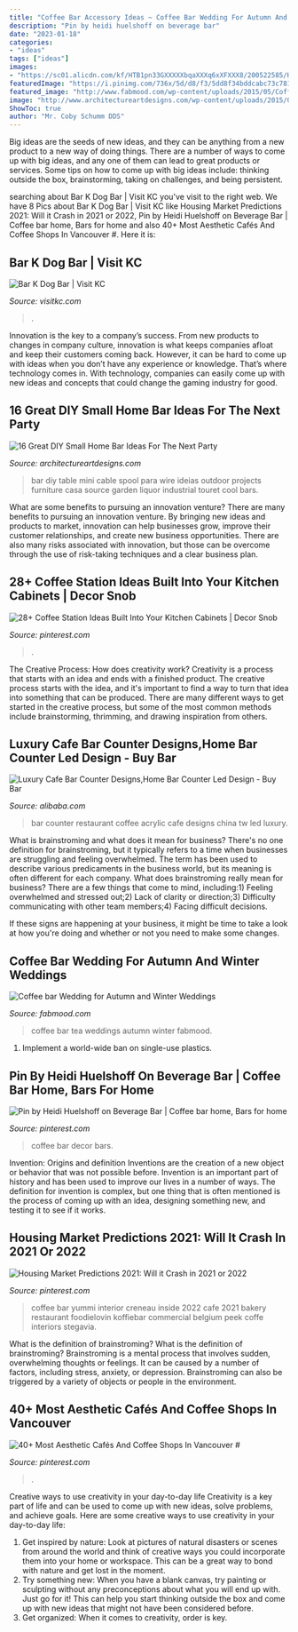 ```yaml
---
title: "Coffee Bar Accessory Ideas ~ Coffee Bar Wedding For Autumn And Winter Weddings"
description: "Pin by heidi huelshoff on beverage bar"
date: "2023-01-18"
categories:
- "ideas"
tags: ["ideas"]
images:
- "https://sc01.alicdn.com/kf/HTB1pn33GXXXXXbqaXXXq6xXFXXX8/200522585/HTB1pn33GXXXXXbqaXXXq6xXFXXX8.jpg"
featuredImage: "https://i.pinimg.com/736x/5d/d8/f3/5dd8f34bddcabc73c781c50957ac2783.jpg"
featured_image: "http://www.fabmood.com/wp-content/uploads/2015/05/Coffee-bar-wedding4.jpg"
image: "http://www.architectureartdesigns.com/wp-content/uploads/2015/05/347.jpg"
ShowToc: true
author: "Mr. Coby Schumm DDS"
---
```



Big ideas are the seeds of new ideas, and they can be anything from a new product to a new way of doing things. There are a number of ways to come up with big ideas, and any one of them can lead to great products or services. Some tips on how to come up with big ideas include: thinking outside the box, brainstorming, taking on challenges, and being persistent.

	

		
searching about Bar K Dog Bar | Visit KC you've visit to the right web. We have 8 Pics about Bar K Dog Bar | Visit KC like Housing Market Predictions 2021: Will it Crash in 2021 or 2022, Pin by Heidi Huelshoff on Beverage Bar | Coffee bar home, Bars for home and also 40+ Most Aesthetic Cafés And Coffee Shops In Vancouver #. Here it is:
		
    
## Bar K Dog Bar | Visit KC

<img loading=lazy src="https://visitkcd8.s3.us-west-2.amazonaws.com/s3fs-public/styles/slider_850x400_/public/IMG_20180804_195559_6332DBA9-7FF4-4368-8C22AB50571E2BD6.jpg?itok=J7fDNbz1" onerror="this.onerror=null;this.src='https://tse3.mm.bing.net/th?id=OIP.UjdtcYBp7GnZQhbqbZ2TdAHaDf&amp;pid=15.1';" alt="Bar K Dog Bar | Visit KC">

_Source: visitkc.com_

>. 

	

Innovation is the key to a company’s success. From new products to changes in company culture, innovation is what keeps companies afloat and keep their customers coming back. However, it can be hard to come up with ideas when you don’t have any experience or knowledge. That’s where technology comes in. With technology, companies can easily come up with new ideas and concepts that could change the gaming industry for good.

    
## 16 Great DIY Small Home Bar Ideas For The Next Party

<img loading=lazy src="http://www.architectureartdesigns.com/wp-content/uploads/2015/05/347.jpg" onerror="this.onerror=null;this.src='https://tse1.mm.bing.net/th?id=OIP.NlZciEcGwHjkGnluN9NwAQHaKA&amp;pid=15.1';" alt="16 Great DIY Small Home Bar Ideas For The Next Party">

_Source: architectureartdesigns.com_

>bar diy table mini cable spool para wire ideias outdoor projects furniture casa source garden liquor industrial touret cool bars. 

	

What are some benefits to pursuing an innovation venture?
There are many benefits to pursuing an innovation venture. By bringing new ideas and products to market, innovation can help businesses grow, improve their customer relationships, and create new business opportunities. There are also many risks associated with innovation, but those can be overcome through the use of risk-taking techniques and a clear business plan.

    
## 28+ Coffee Station Ideas Built Into Your Kitchen Cabinets | Decor Snob

<img loading=lazy src="https://i.pinimg.com/736x/11/44/82/1144826787d4fe8ccb97a48e53ef8755.jpg" onerror="this.onerror=null;this.src='https://tse3.mm.bing.net/th?id=OIP.zvrlrhduch8mIqaWrJveNwHaJ-&amp;pid=15.1';" alt="28+ Coffee Station Ideas Built Into Your Kitchen Cabinets | Decor Snob">

_Source: pinterest.com_

>. 

	

The Creative Process: How does creativity work?
Creativity is a process that starts with an idea and ends with a finished product. The creative process starts with the idea, and it's important to find a way to turn that idea into something that can be produced. There are many different ways to get started in the creative process, but some of the most common methods include brainstorming, thrimming, and drawing inspiration from others.

    
## Luxury Cafe Bar Counter Designs,Home Bar Counter Led Design - Buy Bar

<img loading=lazy src="https://sc01.alicdn.com/kf/HTB1pn33GXXXXXbqaXXXq6xXFXXX8/200522585/HTB1pn33GXXXXXbqaXXXq6xXFXXX8.jpg" onerror="this.onerror=null;this.src='https://tse3.mm.bing.net/th?id=OIP.oHfshyeFQ9Ordif1YnDWLgHaFj&amp;pid=15.1';" alt="Luxury Cafe Bar Counter Designs,Home Bar Counter Led Design - Buy Bar">

_Source: alibaba.com_

>bar counter restaurant coffee acrylic cafe designs china tw led luxury. 

	

What is brainstroming and what does it mean for business?
There's no one definition for brainstroming, but it typically refers to a time when businesses are struggling and feeling overwhelmed. The term has been used to describe various predicaments in the business world, but its meaning is often different for each company. 
What does brainstroming really mean for business? There are a few things that come to mind, including:1) Feeling overwhelmed and stressed out;2) Lack of clarity or direction;3) Difficulty communicating with other team members;4) Facing difficult decisions. 

If these signs are happening at your business, it might be time to take a look at how you're doing and whether or not you need to make some changes.

    
## Coffee Bar Wedding For Autumn And Winter Weddings

<img loading=lazy src="http://www.fabmood.com/wp-content/uploads/2015/05/Coffee-bar-wedding4.jpg" onerror="this.onerror=null;this.src='https://tse2.mm.bing.net/th?id=OIP.XAYLdR-GfgJgnrT7KgXMXwHaKG&amp;pid=15.1';" alt="Coffee bar Wedding for Autumn and Winter Weddings">

_Source: fabmood.com_

>coffee bar tea weddings autumn winter fabmood. 

	

1. Implement a world-wide ban on single-use plastics.

    
## Pin By Heidi Huelshoff On Beverage Bar | Coffee Bar Home, Bars For Home

<img loading=lazy src="https://i.pinimg.com/736x/14/21/6f/14216f3c6daf10e87117c39067430162.jpg" onerror="this.onerror=null;this.src='https://tse1.mm.bing.net/th?id=OIP.JK_hPhiaV3-RJkVAj_akfQHaJ5&amp;pid=15.1';" alt="Pin by Heidi Huelshoff on Beverage Bar | Coffee bar home, Bars for home">

_Source: pinterest.com_

>coffee bar decor bars. 

	

Invention: Origins and definition
Inventions are the creation of a new object or behavior that was not possible before. Invention is an important part of history and has been used to improve our lives in a number of ways. The definition for invention is complex, but one thing that is often mentioned is the process of coming up with an idea, designing something new, and testing it to see if it works.

    
## Housing Market Predictions 2021: Will It Crash In 2021 Or 2022

<img loading=lazy src="https://i.pinimg.com/736x/5d/d8/f3/5dd8f34bddcabc73c781c50957ac2783.jpg" onerror="this.onerror=null;this.src='https://tse4.mm.bing.net/th?id=OIP.t6JHKIi2gRrcmQOfL7x1FAHaK3&amp;pid=15.1';" alt="Housing Market Predictions 2021: Will it Crash in 2021 or 2022">

_Source: pinterest.com_

>coffee bar yummi interior creneau inside 2022 cafe 2021 bakery restaurant foodielovin koffiebar commercial belgium peek coffe interiors stegavia. 

	

What is the definition of brainstroming?
What is the definition of brainstroming? Brainstroming is a mental process that involves sudden, overwhelming thoughts or feelings. It can be caused by a number of factors, including stress, anxiety, or depression. Brainstroming can also be triggered by a variety of objects or people in the environment.

    
## 40+ Most Aesthetic Cafés And Coffee Shops In Vancouver #

<img loading=lazy src="https://i.pinimg.com/736x/ca/0c/ab/ca0cab68375755cc3d1b11820f92722c.jpg" onerror="this.onerror=null;this.src='https://tse3.mm.bing.net/th?id=OIP.u9BBhF0MLH0aioX-_lJuBQHaLG&amp;pid=15.1';" alt="40+ Most Aesthetic Cafés And Coffee Shops In Vancouver #">

_Source: pinterest.com_

>. 

	

Creative ways to use creativity in your day-to-day life
Creativity is a key part of life and can be used to come up with new ideas, solve problems, and achieve goals. Here are some creative ways to use creativity in your day-to-day life:
1. Get inspired by nature: Look at pictures of natural disasters or scenes from around the world and think of creative ways you could incorporate them into your home or workspace. This can be a great way to bond with nature and get lost in the moment.
2. Try something new: When you have a blank canvas, try painting or sculpting without any preconceptions about what you will end up with. Just go for it! This can help you start thinking outside the box and come up with new ideas that might not have been considered before.
3. Get organized: When it comes to creativity, order is key.

